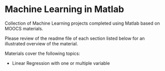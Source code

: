 # Machine Learning in Matlab

Collection of Machine Learning projects completed using Matlab based on MOOCS materials.

Please review of the readme file of each section listed below for an illustrated overview of the material.

Materials cover the following topics:

- Linear Regression with one or multiple variable
